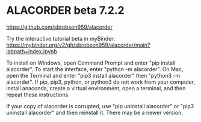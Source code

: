 # ALACORDER beta 7.2.2

https://github.com/sbrobson959/alacorder

Try the interactive tutorial beta in myBinder: https://mybinder.org/v2/gh/sbrobson959/alacorder/main?labpath=index.ipynb

To install on Windows, open Command Prompt and enter "pip install alacorder". To start the interface, enter "python -m alacorder". On Mac, open the Terminal and enter "pip3 install alacorder" then "python3 -m alacorder". If pip, pip3, python, or python3 do not work from your computer, install anaconda, create a virtual environment, open a terminal, and then repeat these instructions.

If your copy of alacorder is corrupted, use "pip uninstall alacorder" or "pip3 uninstall alacorder" and then reinstall it. There may be a newer version.

